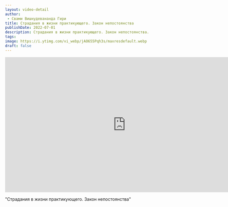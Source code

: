 ```yaml
---
layout: video-detail
author:
 - Свами Вишнудевананда Гири
title: Страдания в жизни практикующего. Закон непостоянства
publishDate: 2022-07-01
description: Страдания в жизни практикующего. Закон непостоянства. 
tags: 
image: https://i.ytimg.com/vi_webp/jAO655Pqh3s/maxresdefault.webp
draft: false
---
```


<iframe width="790" height="444" src="https://www.youtube.com/embed/jAO655Pqh3s" frameborder="0" allowfullscreen=""></iframe> 

  "Страдания в жизни практикующего. Закон непостоянства"

  

 